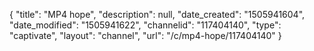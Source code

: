 {
    "title": "MP4 hope",
    "description": null,
    "date_created": "1505941604",
    "date_modified": "1505941622",
    "channelid": "117404140",
    "type": "captivate",
    "layout": "channel",
    "url": "\/c\/mp4-hope\/117404140"
}